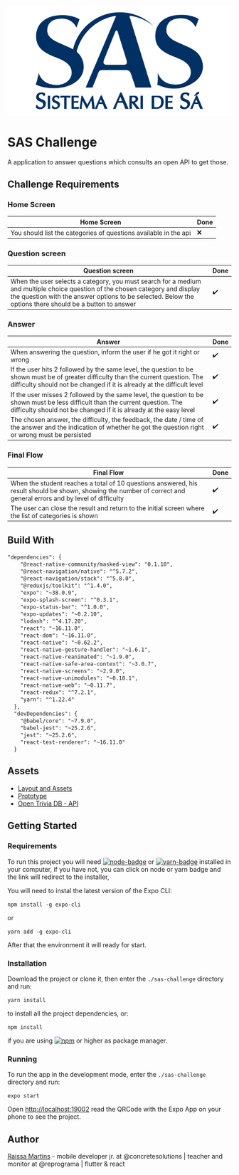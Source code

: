 ![sas-banner](./src/docs/images/sas-logo.jpg)

# SAS Challenge

A application to answer questions which consults an open API to get those. 

<!-- ![concrete-demo](./src/docs/images/concrete-demo.gif) -->

## Challenge Requirements

### Home Screen

Home Screen | Done
---------- | ------
You should list the categories of questions available in the api | ❌

### Question screen

Question screen | Done
------------ | ------
When the user selects a category, you must search for a medium and multiple choice question of the chosen category and display the question with the answer options to be selected. Below the options there should be a button to answer | ✔️

### Answer

Answer | Done
--------------- | ------
When answering the question, inform the user if he got it right or wrong | ✔️
If the user hits 2 followed by the same level, the question to be shown must be of greater difficulty than the current question. The difficulty should not be changed if it is already at the difficult level | ✔️
If the user misses 2 followed by the same level, the question to be shown must be less difficult than the current question. The difficulty should not be changed if it is already at the easy level | ✔️
The chosen answer, the difficulty, the feedback, the date / time of the answer and the indication of whether he got the question right or wrong must be persisted | ✔️

### Final Flow

Final Flow | Done
--------------- | ------
When the student reaches a total of 10 questions answered, his result should be shown, showing the number of correct and general errors and by level of difficulty | ✔️
The user can close the result and return to the initial screen where the list of categories is shown | ✔️

## Build With

<!-- - [Yarn package](https://yarnpkg.com/lang/en/) ![yarn-badge](https://img.shields.io/badge/yarn-1.19.1-blue)
- [React.js](https://github.com/facebook/react) - This project was bootstrapped with [Create React App](https://github.com/facebook/create-react-app).
- [axios](https://github.com/axios/axios) - Promise based HTTP client for the browser.
- [react-router-dom](https://reacttraining.com/react-router/web/guides/quick-start) - The components router. 
- [VsCode](https://code.visualstudio.com/) - Code Editor | IDE -->

```
"dependencies": {
    "@react-native-community/masked-view": "0.1.10",
    "@react-navigation/native": "^5.7.2",
    "@react-navigation/stack": "^5.8.0",
    "@reduxjs/toolkit": "^1.4.0",
    "expo": "~38.0.9",
    "expo-splash-screen": "^0.3.1",
    "expo-status-bar": "^1.0.0",
    "expo-updates": "~0.2.10",
    "lodash": "^4.17.20",
    "react": "~16.11.0",
    "react-dom": "~16.11.0",
    "react-native": "~0.62.2",
    "react-native-gesture-handler": "~1.6.1",
    "react-native-reanimated": "~1.9.0",
    "react-native-safe-area-context": "~3.0.7",
    "react-native-screens": "~2.9.0",
    "react-native-unimodules": "~0.10.1",
    "react-native-web": "~0.11.7",
    "react-redux": "^7.2.1",
    "yarn": "^1.22.4"
  },
  "devDependencies": {
    "@babel/core": "~7.9.0",
    "babel-jest": "~25.2.6",
    "jest": "~25.2.6",
    "react-test-renderer": "~16.11.0"
  }
```

## Assets

- [Layout and Assets](https://www.figma.com/proto/ElMZtMsMUZ5Yku7AEFDkuF/Teste-T%C3%A9cnico-Dev-Mobile-SAS)
- [Prototype](https://www.figma.com/file/ElMZtMsMUZ5Yku7AEFDkuF/Teste-T%C3%A9cnico---Dev-Mobile-SAS?node-id=0%3A1)
- [Open Trivia DB - API](https://opentdb.com/api_config.php) 

<!-- endpoints:
    - Details of a user: https://api.github.com/users/{username}
    - Repositories of a user: https://api.github.com/users/{username}/repos -->

## Getting Started

### Requirements

To run this project you will need [![node-badge](https://img.shields.io/badge/node-v12.13.1-blue)](https://nodejs.org/en/) or [![yarn-badge](https://img.shields.io/badge/yarn-1.19.1-blue)](https://yarnpkg.com/lang/en/) installed in your computer, if you have not, you can click on node or yarn badge and the link will redirect to the installer,

You will need to instal the latest version of the Expo CLI:

```
npm install -g expo-cli
```
or

```
yarn add -g expo-cli
```

After that the environment it will ready for start.

### Installation

Download the project or clone it, then enter the `./sas-challenge` directory and run:

```
yarn install
```

to install all the project dependencies, or:

```
npm install
```

if you are using [![npm](https://img.shields.io/badge/npm-6.12.1-blue)](https://www.npmjs.com/) or higher as package manager.

### Running

To run the app in the development mode, enter the `./sas-challenge` directory and run:

```
expo start
```

Open [http://localhost:19002](http://localhost:19002) read the QRCode with the Expo App on your phone to see the project.

## Author

[Raissa Martins](https://www.linkedin.com/in/raissamartinsmenezes/) - mobile developer jr. at @concretesolutions | teacher and monitor at @reprograma | flutter & react 